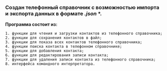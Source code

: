 ### Создан телефонный справочник с возможностью импорта и экспорта данных в формате *.json* *.

**Программа состоит из:**
```
1. функции для чтения и загрузки контактов из телефонного справочника;
2. функции для сохранения контактов в файл;
3. функции для показа всех контактов телефонного справочника;
4. функции поиска контакта в телефонном справочнике;
5. функции для добавления контакта;
6. функции для редактирования записи контакта;
7. функции для удаления записи контакта из телефонного справочника;
8. интерфейса командного интерпретатора.
```
